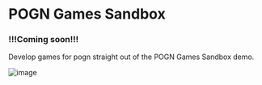 # POGN Games Sandbox
### !!!Coming soon!!!
Develop games for pogn straight out of the POGN Games Sandbox demo.

![image](https://github.com/user-attachments/assets/6c2e44c9-37c1-4fcc-8891-8ed646ea9c63)
